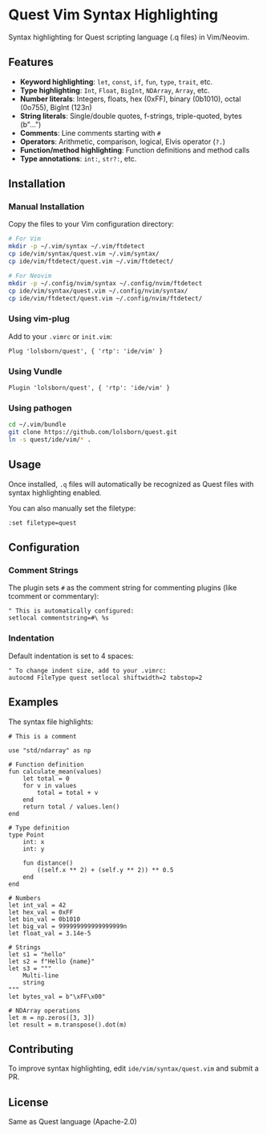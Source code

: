 # Quest Vim Syntax Highlighting

Syntax highlighting for Quest scripting language (.q files) in Vim/Neovim.

## Features

- **Keyword highlighting**: `let`, `const`, `if`, `fun`, `type`, `trait`, etc.
- **Type highlighting**: `Int`, `Float`, `BigInt`, `NDArray`, `Array`, etc.
- **Number literals**: Integers, floats, hex (0xFF), binary (0b1010), octal (0o755), BigInt (123n)
- **String literals**: Single/double quotes, f-strings, triple-quoted, bytes (b"...")
- **Comments**: Line comments starting with `#`
- **Operators**: Arithmetic, comparison, logical, Elvis operator (`?.`)
- **Function/method highlighting**: Function definitions and method calls
- **Type annotations**: `int:`, `str?:`, etc.

## Installation

### Manual Installation

Copy the files to your Vim configuration directory:

```bash
# For Vim
mkdir -p ~/.vim/syntax ~/.vim/ftdetect
cp ide/vim/syntax/quest.vim ~/.vim/syntax/
cp ide/vim/ftdetect/quest.vim ~/.vim/ftdetect/

# For Neovim
mkdir -p ~/.config/nvim/syntax ~/.config/nvim/ftdetect
cp ide/vim/syntax/quest.vim ~/.config/nvim/syntax/
cp ide/vim/ftdetect/quest.vim ~/.config/nvim/ftdetect/
```

### Using vim-plug

Add to your `.vimrc` or `init.vim`:

```vim
Plug 'lolsborn/quest', { 'rtp': 'ide/vim' }
```

### Using Vundle

```vim
Plugin 'lolsborn/quest', { 'rtp': 'ide/vim' }
```

### Using pathogen

```bash
cd ~/.vim/bundle
git clone https://github.com/lolsborn/quest.git
ln -s quest/ide/vim/* .
```

## Usage

Once installed, `.q` files will automatically be recognized as Quest files with syntax highlighting enabled.

You can also manually set the filetype:

```vim
:set filetype=quest
```

## Configuration

### Comment Strings

The plugin sets `#` as the comment string for commenting plugins (like tcomment or commentary):

```vim
" This is automatically configured:
setlocal commentstring=#\ %s
```

### Indentation

Default indentation is set to 4 spaces:

```vim
" To change indent size, add to your .vimrc:
autocmd FileType quest setlocal shiftwidth=2 tabstop=2
```

## Examples

The syntax file highlights:

```quest
# This is a comment

use "std/ndarray" as np

# Function definition
fun calculate_mean(values)
    let total = 0
    for v in values
        total = total + v
    end
    return total / values.len()
end

# Type definition
type Point
    int: x
    int: y

    fun distance()
        ((self.x ** 2) + (self.y ** 2)) ** 0.5
    end
end

# Numbers
let int_val = 42
let hex_val = 0xFF
let bin_val = 0b1010
let big_val = 999999999999999999n
let float_val = 3.14e-5

# Strings
let s1 = "hello"
let s2 = f"Hello {name}"
let s3 = """
    Multi-line
    string
"""
let bytes_val = b"\xFF\x00"

# NDArray operations
let m = np.zeros([3, 3])
let result = m.transpose().dot(m)
```

## Contributing

To improve syntax highlighting, edit `ide/vim/syntax/quest.vim` and submit a PR.

## License

Same as Quest language (Apache-2.0)
